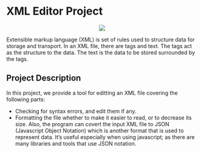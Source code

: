 # XML Editor Project
<p align="center">
  <img src="https://user-images.githubusercontent.com/73889436/125209540-ad484380-e299-11eb-84a5-33422eeb93c5.png">
</p>

Extensible markup language (XML) is set of rules used to structure data for storage and transport. In an XML file, there are tags and text. The tags act as the structure to the data. The text is the data to be stored surrounded by the tags.

## Project Description
In this project, we provide a tool for editting an XML file covering the following parts:
- Checking for syntax errors, and edit them if any.
- Formatting the file whether to make it easier to read, or to decrease its size.
Also, the program can covert the input XML file to JSON (Javascript Object Notation) which is another format that is
used to represent data. It’s useful especially when using javascript; as there are many libraries and tools that use JSON notation.
